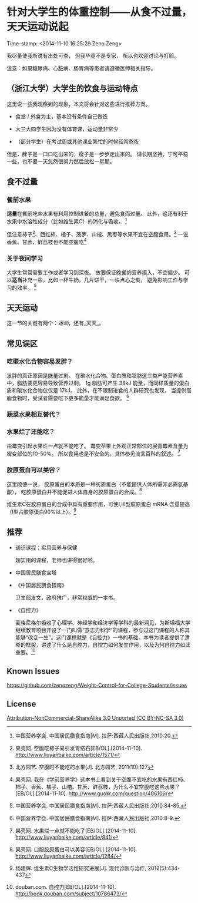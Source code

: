 # 针对大学生的体重控制——从食不过量，天天运动说起

Time-stamp: \<2014-11-10 16:25:29 Zeno Zeng\>

我尽量使我所说有出处可查，
但我毕竟不是专家，
所以也欢迎讨论与打脸。

注意：如果糖尿病、心脏病、肠胃病等患者请遵循医师相关指导。

## （浙江大学）大学生的饮食与运动特点

这里说一些我观察到的现象，本文将会针对这些进行推荐方案。

- 食堂 / 外食为主，基本没有条件自己做饭

- 大三大四学生因为没有体育课，运动量非常少

- （部分学生）在考试周或其他课业繁忙的时候经常熬夜

但是，胖子是一口口吃出来的，瘦子是一步步走出来的。
请长期坚持，宁可平稳一些，也不要一天忽然很努力然后放松一星期。

## 食不过量

### 餐前水果

**适量**在餐前吃些水果有利用控制进餐的总量，避免食而过量。
此外，这还有利于水果中水溶性成分（比如维生素C）的消化与吸收。
[^餐前水果]

但注意柿子[^柿子]、西红柿、橘子、菠萝、山楂、黑枣等水果不宜在空腹食用。[^空腹水果]
一说香蕉、甘蔗、鲜荔枝也不能空腹吃[^学前营养学]

[^餐前水果]: 中国营养学会. 中国居民膳食指南[M]. 拉萨:西藏人民出版社,2010:20.

[^柿子]: 果壳网. 空腹吃柿子易引发胃结石[EB/OL].[2014-11-10]. http://www.liuyanbaike.com/article/1571/

[^空腹水果]: 北方园艺. 空腹时不能吃的水果[J]. 北方园艺, 2011(10):127

[^学前营养学]: 果壳网. 我在《学前营养学》这本书上看到关于空腹不宜吃的水果有西红柿、柿子、香蕉、橘子、山楂、甘蔗、鲜荔枝，为什么不宜空腹吃这些水果？[EB/OL].[2014-11-10]. http://www.guokr.com/question/406106/

### 关于夜间学习

大学生常常需要工作或者学习到深夜。
故要保证晚餐的营养摄入，不宜偏少。
可以**适当**补充一些，比如一杯牛奶，几片饼干，一块点心之类，
避免影响工作与学习的效率。
[^夜间]

[^夜间]: 中国营养学会. 中国居民膳食指南[M]. 拉萨:西藏人民出版社,2010:84-85.

## 天天运动

这一节的关键有两个：_运动_，还有_天天_。

## 常见误区

### 吃碳水化合物容易发胖？

发胖的真正原因是能量过剩。
在碳水化合物、蛋白质和脂肪这三类产能营养素中，脂肪要更容易导致营养过剩。
1g 脂肪可产生 38kJ 能量，而同样质量的蛋白质和碳水化合物仅仅是 17kJ。
此外，在不限制进食的人群研究也发现，
当提供高脂食物时，受试者需要吃下更多能量才能满足食欲。
[^碳水化合物]

[^碳水化合物]: 中国营养学会. 中国居民膳食指南[M]. 拉萨:西藏人民出版社,2010:8-9.

### 蔬菜水果相互替代？

### 水果烂了还能吃？

由霉变引起水果烂一点就不能吃了。
霉变苹果上外观正常部位的展青霉素含量为霉变部位的10-50%。
所以食用也是不安全的。具体参见流言百科的叙述。
[^水果烂一点就不能吃了]

[^水果烂一点就不能吃了]: 果壳网. 水果烂一点就不能吃了[EB/OL].[2014-11-10]. http://www.liuyanbaike.com/article/841/

### 胶原蛋白可以美容？

这里顺便一说，
胶原蛋白的本质是一种劣质蛋白（不能提供人体所需非必需氨基酸），
吃胶原蛋白并不能促进人体自身的胶原蛋白的合成。[^口服胶原蛋白可以美容]

维生素C在胶原蛋白的合成中具有重要作用，可使I,III型胶原蛋白 mRNA 含量提高（I型占胶原蛋白90%以上）。[^维生素C生物学活性研究进展]

[^口服胶原蛋白可以美容]: 果壳网. 口服胶原蛋白可以美容[EB/OL].[2014-11-10]. http://www.liuyanbaike.com/article/1284/

[^维生素C生物学活性研究进展]: 杨建辉. 维生素C生物学活性研究进展[J]. 现代诊断与治疗, 2012(5):434-437

## 推荐

- 通识课程：实用营养与保健

    超实用的课程，老师也讲得很好哟。

- 中国居民膳食宝塔

- 《中国居民膳食指南》

    卫生部发文，政府推广，非常权威的一本书。

- 《自控力》

    麦格尼格尔吸收了心理学、神经学和经济学等学科的最新洞见，为斯坦福大学继续教育项目开设了一门叫做“意志力科学”的课程，参与过这门课程的人称其能够“改变一生”。这门课程就是《自控力》一书的基础。本书为读者提供了清晰的框架，讲述了什么是自控力，自控力如何发生作用，以及为何自控力如此重要。[^自控力]

[^自控力]: douban.com. 自控力[EB/OL].[2014-11-10]. http://book.douban.com/subject/10786473/

## Known Issues

https://github.com/zenozeng/Weight-Control-for-College-Students/issues

## License

[Attribution-NonCommercial-ShareAlike 3.0 Unported (CC BY-NC-SA 3.0)](http://creativecommons.org/licenses/by-nc-sa/3.0/)
